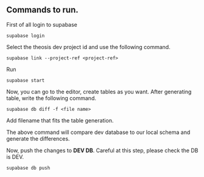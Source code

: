 ## Commands to run.


First of all login to supabase

```
supabase login

```


Select the theosis dev project id and use the following command.

```
supabase link --project-ref <project-ref>

```
Run 
```
supabase start

```


Now, you can go to the editor, create tables as you want. 
After generating table, write the following command.


```
supabase db diff -f <file name>
```
Add filename that fits the table generation.

The above command will compare dev database to our local schema and generate the differences.


Now, push the changes to **DEV DB**. Careful at this step, please check the DB is DEV.


```
supabase db push
```